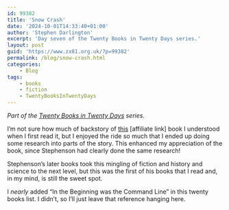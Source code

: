 ```yaml
---
id: 99382
title: 'Snow Crash'
date: '2024-10-01T14:33:40+01:00'
author: 'Stephen Darlington'
excerpt: 'Day seven of the Twenty Books in Twenty Days series.'
layout: post
guid: 'https://www.zx81.org.uk/?p=99382'
permalink: /blog/snow-crash.html
categories:
    - Blog
tags:
    - books
    - fiction
    - TwentyBooksInTwentyDays
---
```


*Part of the [Twenty Books in Twenty Days](https://www.zx81.org.uk/blog/twenty-books.html) series.*

I’m not sure how much of backstory of [this](https://amzn.to/3BfbE5o) \[affiliate link\] book I understood when I first read it, but I enjoyed the ride so much that I ended up doing some research into parts of the story. This enhanced my appreciation of the book, since Stephenson had clearly done the same research!

Stephenson’s later books took this mingling of fiction and history and science to the next level, but this was the first of his books that I read and, in my mind, is still the sweet spot.

I *nearly* added “In the Beginning was the Command Line” in this twenty books list. I didn’t, so I’ll just leave that reference hanging here.